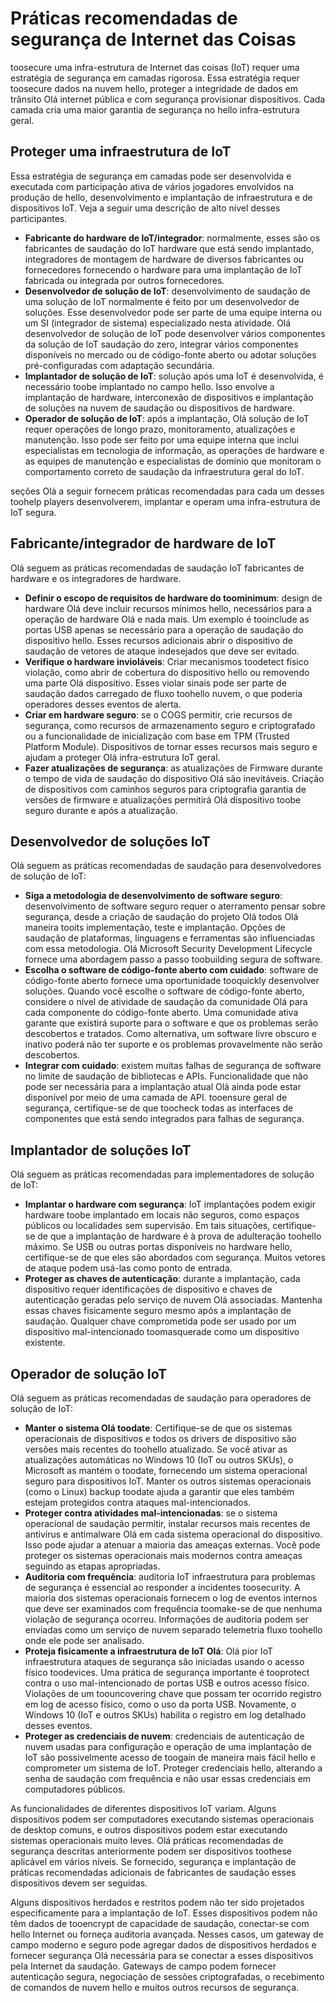 # <a name="internet-of-things-security-best-practices"></a>Práticas recomendadas de segurança de Internet das Coisas
toosecure uma infra-estrutura de Internet das coisas (IoT) requer uma estratégia de segurança em camadas rigorosa. Essa estratégia requer toosecure dados na nuvem hello, proteger a integridade de dados em trânsito Olá internet pública e com segurança provisionar dispositivos. Cada camada cria uma maior garantia de segurança no hello infra-estrutura geral.

## <a name="secure-an-iot-infrastructure"></a>Proteger uma infraestrutura de IoT
Essa estratégia de segurança em camadas pode ser desenvolvida e executada com participação ativa de vários jogadores envolvidos na produção de hello, desenvolvimento e implantação de infraestrutura e de dispositivos IoT. Veja a seguir uma descrição de alto nível desses participantes.  

* **Fabricante do hardware de IoT/integrador**: normalmente, esses são os fabricantes de saudação do IoT hardware que está sendo implantado, integradores de montagem de hardware de diversos fabricantes ou fornecedores fornecendo o hardware para uma implantação de IoT fabricada ou integrada por outros fornecedores.
* **Desenvolvedor de solução de IoT**: desenvolvimento de saudação de uma solução de IoT normalmente é feito por um desenvolvedor de soluções. Esse desenvolvedor pode ser parte de uma equipe interna ou um SI (integrador de sistema) especializado nesta atividade. Olá desenvolvedor de solução de IoT pode desenvolver vários componentes da solução de IoT saudação do zero, integrar vários componentes disponíveis no mercado ou de código-fonte aberto ou adotar soluções pré-configuradas com adaptação secundária.
* **Implantador de solução de IoT**: solução após uma IoT é desenvolvida, é necessário toobe implantado no campo hello. Isso envolve a implantação de hardware, interconexão de dispositivos e implantação de soluções na nuvem de saudação ou dispositivos de hardware.
* **Operador de solução de IoT**: após a implantação, Olá solução de IoT requer operações de longo prazo, monitoramento, atualizações e manutenção. Isso pode ser feito por uma equipe interna que inclui especialistas em tecnologia de informação, as operações de hardware e as equipes de manutenção e especialistas de domínio que monitoram o comportamento correto de saudação da infraestrutura geral do IoT.

seções Olá a seguir fornecem práticas recomendadas para cada um desses toohelp players desenvolverem, implantar e operam uma infra-estrutura de IoT segura.

## <a name="iot-hardware-manufacturerintegrator"></a>Fabricante/integrador de hardware de IoT
Olá seguem as práticas recomendadas de saudação IoT fabricantes de hardware e os integradores de hardware.

* **Definir o escopo de requisitos de hardware do toominimum**: design de hardware Olá deve incluir recursos mínimos hello, necessários para a operação de hardware Olá e nada mais. Um exemplo é tooinclude as portas USB apenas se necessário para a operação de saudação do dispositivo hello. Esses recursos adicionais abrir o dispositivo de saudação de vetores de ataque indesejados que deve ser evitado.
* **Verifique o hardware invioláveis**: Criar mecanismos toodetect físico violação, como abrir de cobertura do dispositivo hello ou removendo uma parte Olá dispositivo. Esses violar sinais pode ser parte de saudação dados carregado de fluxo toohello nuvem, o que poderia operadores desses eventos de alerta.
* **Criar em hardware seguro**: se o COGS permitir, crie recursos de segurança, como recursos de armazenamento seguro e criptografado ou a funcionalidade de inicialização com base em TPM (Trusted Platform Module). Dispositivos de tornar esses recursos mais seguro e ajudam a proteger Olá infra-estrutura IoT geral.
* **Fazer atualizações de segurança**: as atualizações de Firmware durante o tempo de vida de saudação do dispositivo Olá são inevitáveis. Criação de dispositivos com caminhos seguros para criptografia garantia de versões de firmware e atualizações permitirá Olá dispositivo toobe seguro durante e após a atualização.

## <a name="iot-solution-developer"></a>Desenvolvedor de soluções IoT
Olá seguem as práticas recomendadas de saudação para desenvolvedores de solução de IoT:

* **Siga a metodologia de desenvolvimento de software seguro**: desenvolvimento de software seguro requer o aterramento pensar sobre segurança, desde a criação de saudação do projeto Olá todos Olá maneira tooits implementação, teste e implantação. Opções de saudação de plataformas, linguagens e ferramentas são influenciadas com essa metodologia. Olá Microsoft Security Development Lifecycle fornece uma abordagem passo a passo toobuilding segura de software.
* **Escolha o software de código-fonte aberto com cuidado**: software de código-fonte aberto fornece uma oportunidade tooquickly desenvolver soluções. Quando você escolhe o software de código-fonte aberto, considere o nível de atividade de saudação da comunidade Olá para cada componente do código-fonte aberto. Uma comunidade ativa garante que existirá suporte para o software e que os problemas serão descobertos e tratados. Como alternativa, um software livre obscuro e inativo poderá não ter suporte e os problemas provavelmente não serão descobertos.
* **Integrar com cuidado**: existem muitas falhas de segurança de software no limite de saudação de bibliotecas e APIs. Funcionalidade que não pode ser necessária para a implantação atual Olá ainda pode estar disponível por meio de uma camada de API. tooensure geral de segurança, certifique-se de que toocheck todas as interfaces de componentes que está sendo integrados para falhas de segurança.      

## <a name="iot-solution-deployer"></a>Implantador de soluções IoT
Olá seguem as práticas recomendadas para implementadores de solução de IoT:

* **Implantar o hardware com segurança**: IoT implantações podem exigir hardware toobe implantado em locais não seguros, como espaços públicos ou localidades sem supervisão. Em tais situações, certifique-se de que a implantação de hardware é à prova de adulteração toohello máximo. Se USB ou outras portas disponíveis no hardware hello, certifique-se de que eles são abordados com segurança. Muitos vetores de ataque podem usá-las como ponto de entrada.
* **Proteger as chaves de autenticação**: durante a implantação, cada dispositivo requer identificações de dispositivo e chaves de autenticação geradas pelo serviço de nuvem Olá associadas. Mantenha essas chaves fisicamente seguro mesmo após a implantação de saudação. Qualquer chave comprometida pode ser usado por um dispositivo mal-intencionado toomasquerade como um dispositivo existente.

## <a name="iot-solution-operator"></a>Operador de solução IoT
Olá seguem as práticas recomendadas de saudação para operadores de solução de IoT:

* **Manter o sistema Olá toodate**: Certifique-se de que os sistemas operacionais de dispositivos e todos os drivers de dispositivo são versões mais recentes do toohello atualizado. Se você ativar as atualizações automáticas no Windows 10 (IoT ou outros SKUs), o Microsoft as mantém o toodate, fornecendo um sistema operacional seguro para dispositivos IoT. Manter os outros sistemas operacionais (como o Linux) backup toodate ajuda a garantir que eles também estejam protegidos contra ataques mal-intencionados.
* **Proteger contra atividades mal-intencionadas**: se o sistema operacional de saudação permitir, instalar recursos mais recentes de antivírus e antimalware Olá em cada sistema operacional do dispositivo. Isso pode ajudar a atenuar a maioria das ameaças externas. Você pode proteger os sistemas operacionais mais modernos contra ameaças seguindo as etapas apropriadas.
* **Auditoria com frequência**: auditoria IoT infraestrutura para problemas de segurança é essencial ao responder a incidentes toosecurity. A maioria dos sistemas operacionais fornecem o log de eventos internos que deve ser examinados com frequência toomake-se de que nenhuma violação de segurança ocorreu. Informações de auditoria podem ser enviadas como um serviço de nuvem separado telemetria fluxo toohello onde ele pode ser analisado.
* **Proteja fisicamente a infraestrutura de IoT Olá**: Olá pior IoT infraestrutura ataques de segurança são iniciadas usando o acesso físico toodevices. Uma prática de segurança importante é tooprotect contra o uso mal-intencionado de portas USB e outros acesso físico. Violações de um toouncovering chave que possam ter ocorrido registro em log de acesso físico, como o uso da porta USB. Novamente, o Windows 10 (IoT e outros SKUs) habilita o registro em log detalhado desses eventos.
* **Proteger as credenciais de nuvem**: credenciais de autenticação de nuvem usadas para configuração e operação de uma implantação de IoT são possivelmente acesso de toogain de maneira mais fácil hello e comprometer um sistema de IoT. Proteger credenciais hello, alterando a senha de saudação com frequência e não usar essas credenciais em computadores públicos.

As funcionalidades de diferentes dispositivos IoT variam. Alguns dispositivos podem ser computadores executando sistemas operacionais de desktop comuns, e outros dispositivos podem estar executando sistemas operacionais muito leves. Olá práticas recomendadas de segurança descritas anteriormente podem ser dispositivos toothese aplicável em vários níveis. Se fornecido, segurança e implantação de práticas recomendadas adicionais de fabricantes de saudação esses dispositivos devem ser seguidas.

Alguns dispositivos herdados e restritos podem não ter sido projetados especificamente para a implantação de IoT. Esses dispositivos podem não têm dados de tooencrypt de capacidade de saudação, conectar-se com hello Internet ou forneça auditoria avançada. Nesses casos, um gateway de campo moderno e seguro pode agregar dados de dispositivos herdados e fornecer segurança Olá necessária para se conectar a esses dispositivos pela Internet da saudação. Gateways de campo podem fornecer autenticação segura, negociação de sessões criptografadas, o recebimento de comandos de nuvem hello e muitos outros recursos de segurança.

